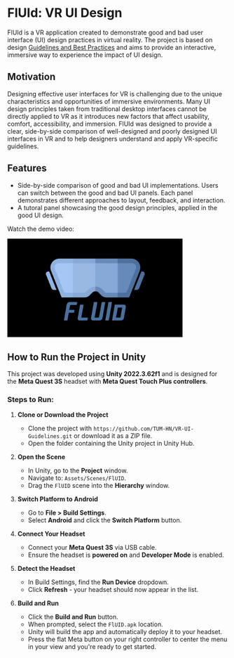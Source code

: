 # FlUId: VR UI Design
FlUId is a VR application created to demonstrate good and bad user interface (UI) design practices in virtual reality. 
The project is based on design [Guidelines and Best Practices](../../wiki) and aims to provide an interactive, immersive way to experience the impact of UI design.

## Motivation
Designing effective user interfaces for VR is challenging due to the unique characteristics and opportunities of immersive environments. 
Many UI design principles taken from traditional desktop interfaces cannot be directly applied to VR as it introduces new factors that affect usability, comfort, accessibility, and immersion. 
FlUId was designed to provide a clear, side-by-side comparison of well-designed and poorly designed UI interfaces in VR and to help designers understand and apply VR-specific guidelines.

## Features
- Side-by-side comparison of good and bad UI implementations. Users can switch between the good and bad UI panels. Each panel demonstrates different approaches to layout, feedback, and interaction.
- A tutoral panel showcasing the good design principles, applied in the good UI design.
    
Watch the demo video:

<a href="https://youtu.be/NsY8NIObuMo">
  <img src="thumbnail.jpg" alt="Watch the demo" width="400"/>
</a>


## How to Run the Project in Unity

This project was developed using **Unity 2022.3.62f1** and is designed for the **Meta Quest 3S** headset with **Meta Quest Touch Plus controllers**.

### Steps to Run:

1. **Clone or Download the Project**
   - Clone the project with  `https://github.com/TUM-HN/VR-UI-Guidelines.git` or download it as a ZIP file.
   - Open the folder containing the Unity project in Unity Hub.

3. **Open the Scene**
   - In Unity, go to the **Project** window.
   - Navigate to: `Assets/Scenes/FlUID`.
   - Drag the `FlUID` scene into the **Hierarchy** window.

4. **Switch Platform to Android**
   - Go to **File > Build Settings**.
   - Select **Android** and click the **Switch Platform** button.

5. **Connect Your Headset**
   - Connect your **Meta Quest 3S** via USB cable.
   - Ensure the headset is **powered on** and **Developer Mode** is enabled.

6. **Detect the Headset**
   - In Build Settings, find the **Run Device** dropdown.
   - Click **Refresh** - your headset should now appear in the list.

7. **Build and Run**
   - Click the **Build and Run** button.
   - When prompted, select the `FlUID.apk` location.
   - Unity will build the app and automatically deploy it to your headset.
   - Press the flat Meta button on your right controller to center the menu in your view and you're ready to get started.
